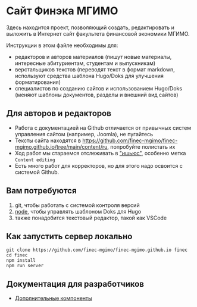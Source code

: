 # Сайт Финэка МГИМО

Здесь находится проект, позволяющий создать, редактировать и выложить в Интернет сайт факультета финансовой экономики МГИМО.

Инструкции в этом файле необходимы для:

- редакторов и авторов материалов (пишут новые материалы, интересные абитуриентам, студентам и выпускникам)
- верстальщиков текстов (переводят текст в формат markdown, используют средства шаблона Hugo/Doks для улучшения форматирования)
- специалистов по созданию сайтов и использованием Hugo/Doks (меняют шаблоны документов, разделы и внешний вид сайтов)

## Для авторов и редакторов

- Работа с документацией на Github отличается от привычных систем управления сайтом (например, Joomla), не пугайтесь
- Тексты сайта находятся в https://github.com/finec-mgimo/finec-mgimo.github.io/tree/main/content/ru, попробуйте полистать их
- Ход работ мы стараемся отслеживать в ["ишьюс"](https://github.com/finec-mgimo/finec-mgimo.github.io/issues), особенно метка `Content editing`
- Есть много работ для корректоров, но для этого надо освоится с системой Github.

## Вам потребуются

1. git, чтобы работать с системой контроля версий
2. [node](https://nodejs.org/en/download/), чтобы управлять шаблоном Doks для Hugo 
3. также понадобится текстовый редактор, такой как VSCode

## Как запустить сервер локально 

```
git clone https://github.com/finec-mgimo/finec-mgimo.github.io finec
cd finec
npm install
npm run server
```

## Документация для разработчиков

- [Дополнительные компоненты](docs/shortcodes.md)
